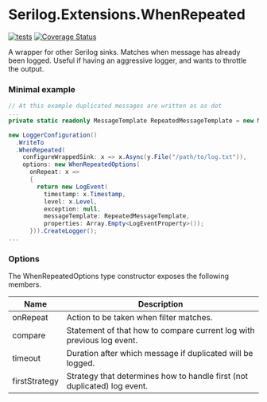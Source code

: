 # Serilog.Extensions.WhenRepeated
[![tests](https://github.com/Hau-Hau/Serilog.Extensions.WhenRepeated/actions/workflows/tests.yml/badge.svg)](https://github.com/Hau-Hau/Serilog.Extensions.WhenRepeated/actions/workflows/tests.yml)
[![Coverage Status](https://coveralls.io/repos/github/Hau-Hau/Serilog.Extensions.WhenRepeated/badge.svg)](https://coveralls.io/github/Hau-Hau/Serilog.Extensions.WhenRepeated)


A wrapper for other Serilog sinks. Matches when message has already been logged. Useful if having an aggressive logger, and wants to throttle the output.

<!-- ### Getting started -->

<!-- # Install from [NuGet](https://nuget.org/packages/TODO): -->

<!-- ```powershell
Install-Package TODO
``` -->

### Minimal example
```csharp
// At this example duplicated messages are written as as dot
...
private static readonly MessageTemplate RepeatedMessageTemplate = new MessageTemplate(new MessageTemplateParser().Parse(".").Tokens);

new LoggerConfiguration()
  .WriteTo
  .WhenRepeated(
    configureWrappedSink: x => x.Async(y.File("/path/to/log.txt")),
    options: new WhenRepeatedOptions(
      onRepeat: x =>
      {
        return new LogEvent(
          timestamp: x.Timestamp,
          level: x.Level,
          exception: null,
          messageTemplate: RepeatedMessageTemplate,
          properties: Array.Empty<LogEventProperty>());
      })).CreateLogger();
...
```

### Options
The WhenRepeatedOptions type constructor exposes the following members.

| Name  | Description |
| ------------- | ------------- |
| onRepeat  | Action to be taken when filter matches.  |
| compare  | Statement of that how to compare current log with previous log event.  |
| timeout  | Duration after which message if duplicated will be logged.  |
| firstStrategy  | Strategy that determines how to handle first (not duplicated) log event.  |